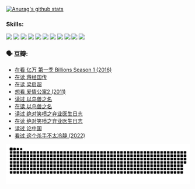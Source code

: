 
[![Anurag's github stats](https://github-readme-stats.vercel.app/api?username=w940853815)](https://github.com/anuraghazra/github-readme-stats)

### Skills:

<code><img height="32" src="https://cdn.jsdelivr.net/npm/simple-icons@v5/icons/python.svg"></code>
<code><img height="32" src="https://cdn.jsdelivr.net/npm/simple-icons@v5/icons/javascript.svg"></code>
<code><img height="32" src="https://cdn.jsdelivr.net/npm/simple-icons@v5/icons/django.svg"></code>
<code><img height="32" src="https://cdn.jsdelivr.net/npm/simple-icons@v5/icons/flask.svg"></code>
<code><img height="32" src="https://cdn.jsdelivr.net/npm/simple-icons@v5/icons/vuetify.svg"></code>
<code><img height="32" src="https://cdn.jsdelivr.net/npm/simple-icons@v5/icons/git.svg"></code>
<code><img height="32" src="https://cdn.jsdelivr.net/npm/simple-icons@v5/icons/docker.svg"></code>
<code><img height="32" src="https://cdn.jsdelivr.net/npm/simple-icons@v5/icons/postgresql.svg"></code>
<code><img height="32" src="https://cdn.jsdelivr.net/npm/simple-icons@v5/icons/elasticsearch.svg"></code>
<code><img height="32" src="https://cdn.jsdelivr.net/npm/simple-icons@v5/icons/macos.svg"></code>
<code><img height="32" src="https://cdn.jsdelivr.net/npm/simple-icons@v5/icons/linux.svg"></code>

### 🗣 豆瓣:

<!-- DOUBAN-ACTIVITIES:START -->
- [在看 亿万 第一季 Billions Season 1‎ (2016)](https://www.douban.com/people/136069238/status/3878098700/?_i=53448748)
- [在读 蒋经国传](https://www.douban.com/people/136069238/status/3877458956/?_i=53448748)
- [在读 梁启超](https://www.douban.com/people/136069238/status/3876806133/?_i=53448748)
- [想看 爱情公寓2‎ (2011)](https://www.douban.com/people/136069238/status/3876682115/?_i=53448748)
- [读过 以鸟兽之名](https://www.douban.com/people/136069238/status/3876369302/?_i=53448748)
- [在读 以鸟兽之名](https://www.douban.com/people/136069238/status/3869094471/?_i=53448748)
- [读过 绝对笑喷之弃业医生日志](https://www.douban.com/people/136069238/status/3869093225/?_i=53448748)
- [在读 绝对笑喷之弃业医生日志](https://www.douban.com/people/136069238/status/3862106751/?_i=53448748)
- [读过 论中国](https://www.douban.com/people/136069238/status/3862105795/?_i=53448748)
- [看过 这个杀手不太冷静‎ (2022)](https://www.douban.com/people/136069238/status/3856458693/?_i=53448748)
<!-- DOUBAN-ACTIVITIES:END -->


![Snake animation](https://raw.githubusercontent.com/w940853815/w940853815/output/github-contribution-grid-snake.svg)

<!--
**w940853815/w940853815** is a ✨ _special_ ✨ repository because its `README.md` (this file) appears on your GitHub profile.

Here are some ideas to get you started:

- 🔭 I’m currently working on ...
- 🌱 I’m currently learning ...
- 👯 I’m looking to collaborate on ...
- 🤔 I’m looking for help with ...
- 💬 Ask me about ...
- 📫 How to reach me: ...
- 😄 Pronouns: ...
- ⚡ Fun fact: ...
-->
